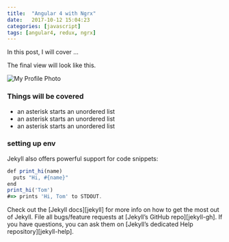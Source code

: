 ```yaml
---
title:  "Angular 4 with Ngrx"
date:   2017-10-12 15:04:23
categories: [javascript]
tags: [angular4, redux, ngrx]
---
```

In this post, I will cover ...

The final view will look like this.

 <img src="{{ site.baseurl }}/images/blog/ag4ngrx-view.PNG" class="fullsize-image" alt="My Profile Photo">

### Things will be covered
* an asterisk starts an unordered list
* an asterisk starts an unordered list
* an asterisk starts an unordered list

### setting up env

Jekyll also offers powerful support for code snippets:

``` js
def print_hi(name)
  puts "Hi, #{name}"
end
print_hi('Tom')
#=> prints 'Hi, Tom' to STDOUT.
```

Check out the [Jekyll docs][jekyll] for more info on how to get the most out of Jekyll. File all bugs/feature requests at [Jekyll’s GitHub repo][jekyll-gh]. If you have questions, you can ask them on [Jekyll’s dedicated Help repository][jekyll-help].

[github-repo]:      https://github.com/aamersadiq/angular4-ngrx-material
